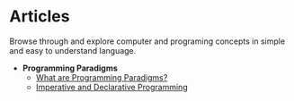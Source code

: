 # Articles

Browse through and explore computer and programing concepts in simple and easy to understand language.

- **Programming Paradigms**
  - [What are Programming Paradigms?](programming-paradigms/what-are-programming-paradigms.md)
  - [Imperative and Declarative Programming](programming-paradigms/imperative-and-declarative-programming.md)
